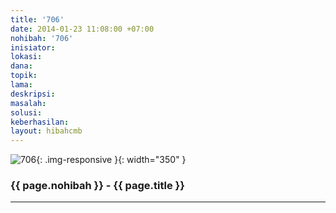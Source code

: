 ```yaml
---
title: '706'
date: 2014-01-23 11:08:00 +07:00
nohibah: '706'
inisiator:
lokasi:
dana:
topik:
lama:
deskripsi:
masalah:
solusi:
keberhasilan:
layout: hibahcmb
---
```


![706](/static/img/hibahcmb/706.png){: .img-responsive }{: width="350" }

### {{ page.nohibah }} - {{ page.title }}

---
